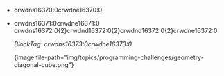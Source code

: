 - crwdns16370:0crwdne16370:0
- crwdns16371:0crwdne16371:0 crwdns16372:0{2}crwdnd16372:0{2}crwdnd16372:0{2}crwdne16372:0
    
    *BlockTag: crwdns16373:0crwdne16373:0*

    {image file-path="img/topics/programming-challenges/geometry-diagonal-cube.png"}